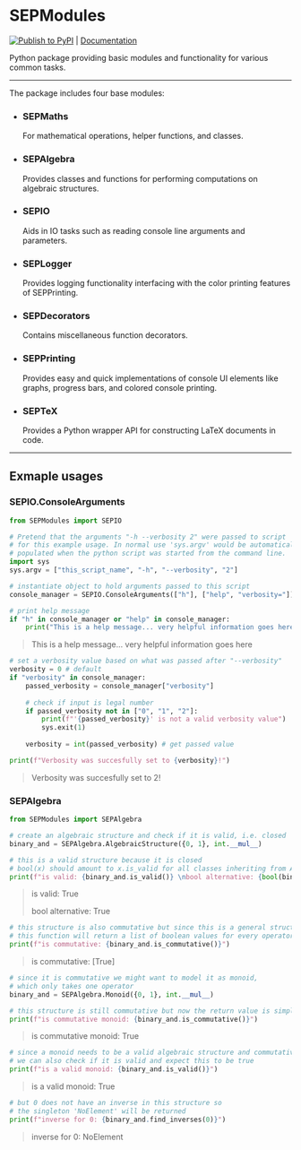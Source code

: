 # SEPModules

[![Publish to PyPI](https://github.com/SEOriginal/SEPModules/actions/workflows/python-publish.yml/badge.svg)](https://github.com/SEOriginal/SEPModules/actions/workflows/python-publish.yml) 
|  [Documentation](https://seoriginal.github.io/SEPModules/)

Python package providing basic modules and functionality for various common tasks.

---

The package includes four base modules:
- ### SEPMaths
  For mathematical operations, helper functions, and classes.

- ### SEPAlgebra
  Provides classes and functions for performing computations on algebraic structures.

- ### SEPIO
  Aids in IO tasks such as reading console line arguments and parameters.

- ### SEPLogger
  Provides logging functionality interfacing with the color printing features of SEPPrinting.

- ### SEPDecorators
  Contains miscellaneous function decorators.

- ### SEPPrinting
  Provides easy and quick implementations of console UI elements like graphs, progress bars, and colored console printing.

- ### SEPTeX
  Provides a Python wrapper API for constructing LaTeX documents in code.

---

## Exmaple usages

### SEPIO.ConsoleArguments

```python
from SEPModules import SEPIO
```

```python
# Pretend that the arguments "-h --verbosity 2" were passed to script
# for this example usage. In normal use 'sys.argv' would be automatically
# populated when the python script was started from the command line.
import sys
sys.argv = ["this_script_name", "-h", "--verbosity", "2"]
```

```python
# instantiate object to hold arguments passed to this script
console_manager = SEPIO.ConsoleArguments(["h"], ["help", "verbosity="])
```

```python
# print help message
if "h" in console_manager or "help" in console_manager:
    print("This is a help message... very helpful information goes here")
```

>This is a help message... very helpful information goes here

```python
# set a verbosity value based on what was passed after "--verbosity"
verbosity = 0 # default
if "verbosity" in console_manager:
    passed_verbosity = console_manager["verbosity"]
    
    # check if input is legal number
    if passed_verbosity not in ["0", "1", "2"]:
        print(f"'{passed_verbosity}' is not a valid verbosity value")
        sys.exit(1)
    
    verbosity = int(passed_verbosity) # get passed value
```

```python
print(f"Verbosity was succesfully set to {verbosity}!")
```

>Verbosity was succesfully set to 2!

### SEPAlgebra

```python
from SEPModules import SEPAlgebra
```

```python
# create an algebraic structure and check if it is valid, i.e. closed
binary_and = SEPAlgebra.AlgebraicStructure({0, 1}, int.__mul__)
```

```python
# this is a valid structure because it is closed
# bool(x) should amount to x.is_valid for all classes inheriting from AlgebraicStructure
print(f"is valid: {binary_and.is_valid()} \nbool alternative: {bool(binary_and)}")
```

> is valid: True
> 
> bool alternative: True

```python
# this structure is also commutative but since this is a general structure
# this function will return a list of boolean values for every operator
print(f"is commutative: {binary_and.is_commutative()}")
```

> is commutative: [True]

```python
# since it is commutative we might want to model it as monoid,
# which only takes one operator
binary_and = SEPAlgebra.Monoid({0, 1}, int.__mul__)
```

```python
# this structure is still commutative but now the return value is simply one boolean
print(f"is commutative monoid: {binary_and.is_commutative()}")
```

> is commutative monoid: True

```python
# since a monoid needs to be a valid algebraic structure and commutative,
# we can also check if it is valid and expect this to be true
print(f"is a valid monoid: {binary_and.is_valid()}")
```

> is a valid monoid: True

```python
# but 0 does not have an inverse in this structure so
# the singleton 'NoElement' will be returned
print(f"inverse for 0: {binary_and.find_inverses(0)}")
```

> inverse for 0: NoElement
